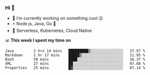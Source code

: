### Hi 👋

<!--
**nodejh/nodejh** is a ✨ _special_ ✨ repository because its `README.md` (this file) appears on your GitHub profile.

Here are some ideas to get you started:

- 🔭 I’m currently working on ...
- 🌱 I’m currently learning ...
- 👯 I’m looking to collaborate on ...
- 🤔 I’m looking for help with ...
- 💬 Ask me about ...
- 📫 How to reach me: ...
- 😄 Pronouns: ...
- ⚡ Fun fact: ...
-->

- 🔭 I’m currently working on something cool :wink:
- ⚡ Node.js, Java, Go :thought_balloon:
- 🤖 Serverless, Kubernetes, Cloud Native

📊 **This week I spent my time on**

<!--START_SECTION:waka-->
```text
Java         2 hrs 14 mins   █████████▒░░░░░░░░░░░░░░░   37.97 % 
Markdown     1 hr 17 mins    █████▒░░░░░░░░░░░░░░░░░░░   21.95 % 
Bash         58 mins         ████░░░░░░░░░░░░░░░░░░░░░   16.37 % 
XML          27 mins         ██░░░░░░░░░░░░░░░░░░░░░░░   07.88 % 
Properties   25 mins         █▓░░░░░░░░░░░░░░░░░░░░░░░   07.14 % 
```
<!--END_SECTION:waka-->


<!--
:traffic_light: **Visitors**

![visitors](https://visitor-badge.glitch.me/badge?page_id=nodejh.nodejh)
-->
